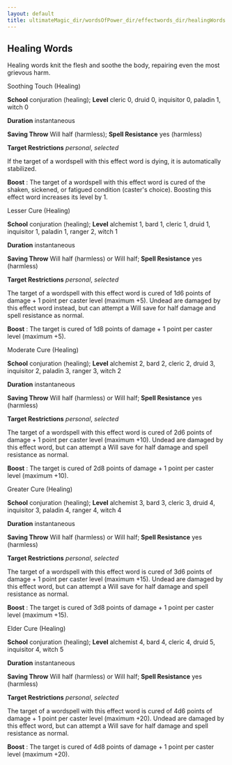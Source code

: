 ```yaml
---
layout: default
title: ultimateMagic_dir/wordsOfPower_dir/effectwords_dir/healingWords
---
```

## Healing Words

Healing words knit the flesh and soothe the body, repairing even the most grievous harm.

Soothing Touch (Healing)

**School** conjuration (healing); **Level** cleric 0, druid 0, inquisitor 0, paladin 1, witch 0

**Duration** instantaneous

**Saving Throw** Will half (harmless); **Spell Resistance** yes (harmless)

**Target Restrictions** _personal_, _selected_

If the target of a wordspell with this effect word is dying, it is automatically stabilized.

**Boost** : The target of a wordspell with this effect word is cured of the shaken, sickened, or fatigued condition (caster's choice). Boosting this effect word increases its level by 1.

Lesser Cure (Healing)

**School** conjuration (healing); **Level** alchemist 1, bard 1, cleric 1, druid 1, inquisitor 1, paladin 1, ranger 2, witch 1

**Duration** instantaneous

**Saving Throw** Will half (harmless) or Will half; **Spell Resistance** yes (harmless)

**Target Restrictions** _personal_, _selected_

The target of a wordspell with this effect word is cured of 1d6 points of damage + 1 point per caster level (maximum +5). Undead are damaged by this effect word instead, but can attempt a Will save for half damage and spell resistance as normal.

**Boost** : The target is cured of 1d8 points of damage + 1 point per caster level (maximum +5).

Moderate Cure (Healing)

**School** conjuration (healing); **Level** alchemist 2, bard 2, cleric 2, druid 3, inquisitor 2, paladin 3, ranger 3, witch 2

**Duration** instantaneous

**Saving Throw** Will half (harmless) or Will half; **Spell Resistance** yes (harmless)

**Target Restrictions** _personal_, _selected_

The target of a wordspell with this effect word is cured of 2d6 points of damage + 1 point per caster level (maximum +10). Undead are damaged by this effect word, but can attempt a Will save for half damage and spell resistance as normal.

**Boost** : The target is cured of 2d8 points of damage + 1 point per caster level (maximum +10).

Greater Cure (Healing)

**School** conjuration (healing); **Level** alchemist 3, bard 3, cleric 3, druid 4, inquisitor 3, paladin 4, ranger 4, witch 4

**Duration** instantaneous

**Saving Throw** Will half (harmless) or Will half; **Spell Resistance** yes (harmless)

**Target Restrictions** _personal_, _selected_

The target of a wordspell with this effect word is cured of 3d6 points of damage + 1 point per caster level (maximum +15). Undead are damaged by this effect word, but can attempt a Will save for half damage and spell resistance as normal.

**Boost** : The target is cured of 3d8 points of damage + 1 point per caster level (maximum +15).

Elder Cure (Healing)

**School** conjuration (healing); **Level** alchemist 4, bard 4, cleric 4, druid 5, inquisitor 4, witch 5

**Duration** instantaneous

**Saving Throw** Will half (harmless) or Will half; **Spell Resistance** yes (harmless)

**Target Restrictions** _personal_, _selected_

The target of a wordspell with this effect word is cured of 4d6 points of damage + 1 point per caster level (maximum +20). Undead are damaged by this effect word, but can attempt a Will save for half damage and spell resistance as normal.

**Boost** : The target is cured of 4d8 points of damage + 1 point per caster level (maximum +20).

